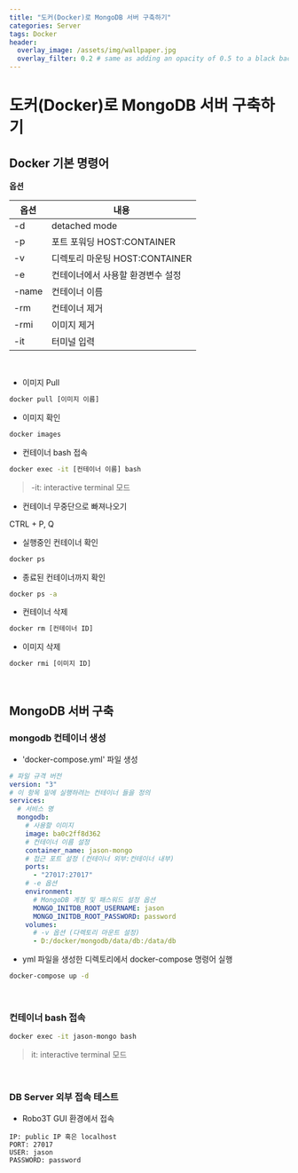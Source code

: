 ```yaml
---
title: "도커(Docker)로 MongoDB 서버 구축하기"
categories: Server
tags: Docker
header:
  overlay_image: /assets/img/wallpaper.jpg
  overlay_filter: 0.2 # same as adding an opacity of 0.5 to a black background
---
```


# 도커(Docker)로 MongoDB 서버 구축하기

## Docker 기본 명령어

**옵션**  

옵션 | 내용
-----|-----
-d | detached mode
-p | 포트 포워딩 HOST:CONTAINER
-v | 디렉토리 마운팅 HOST:CONTAINER
-e | 컨테이너에서 사용할 환경변수 설정
-name | 컨테이너 이름
-rm | 컨테이너 제거
-rmi | 이미지 제거
-it | 터미널 입력

<br>

- 이미지 Pull
```bash
docker pull [이미지 이름]
```
- 이미지 확인
```bash
docker images
```

- 컨테이너 bash 접속
```bash
docker exec -it [컨테이너 이름] bash
```
> -it: interactive terminal 모드

- 컨테이너 무중단으로 빠져나오기

CTRL + P, Q

- 실행중인 컨테이너 확인
```bash
docker ps
```

- 종료된 컨테이너까지 확인
```bash
docker ps -a
```

- 컨테이너 삭제
```bash
docker rm [컨테이너 ID]
```

- 이미지 삭제
```bash
docker rmi [이미지 ID]
```

<br>

## MongoDB 서버 구축

### mongodb 컨테이너 생성

- 'docker-compose.yml' 파일 생성

```yml
# 파일 규격 버전
version: "3"
# 이 항목 밑에 실행하려는 컨테이너 들을 정의
services: 
  # 서비스 명
  mongodb:
    # 사용할 이미지
    image: ba0c2ff8d362
    # 컨테이너 이름 설정
    container_name: jason-mongo
    # 접근 포트 설정 (컨테이너 외부:컨테이너 내부)
    ports:
      - "27017:27017"
    # -e 옵션
    environment: 
      # MongoDB 계정 및 패스워드 설정 옵션
      MONGO_INITDB_ROOT_USERNAME: jason
      MONGO_INITDB_ROOT_PASSWORD: password
    volumes:
      # -v 옵션 (다렉토리 마운트 설정)
      - D:/docker/mongodb/data/db:/data/db
```

- yml 파일을 생성한 디렉토리에서 docker-compose 명령어 실행

```bash
docker-compose up -d
```

<br>

### 컨테이너 bash 접속

```bash
docker exec -it jason-mongo bash
```
> it: interactive terminal 모드

<br>

### DB Server 외부 접속 테스트

- Robo3T GUI 환경에서 접속

```
IP: public IP 혹은 localhost
PORT: 27017
USER: jason
PASSWORD: password
```
